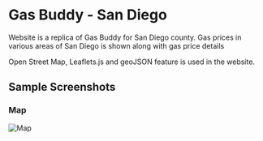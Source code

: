 # Gas Buddy - San Diego

Website is a replica of Gas Buddy for San Diego county. Gas prices in various areas of San Diego is shown along with gas price details

Open Street Map, Leaflets.js and geoJSON feature is used in the website.

## Sample Screenshots

### Map

![Map](./Documents/Map.png)

